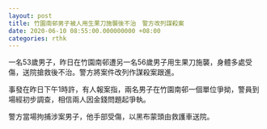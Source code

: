 ```yaml
---
layout: post
title: 竹園南邨男子被人用生果刀施襲後不治　警方改列謀殺案
date: 2020-06-10 08:55:00.000000000 +08:00
categories: rthk
---
```


一名53歲男子，昨日在竹園南邨遭另一名56歲男子用生果刀施襲，身體多處受傷，送院搶救後不治。警方將案件改列作謀殺案跟進。

事發在昨日下午1時許，有人報案指，兩名男子在竹園南邨一個單位爭拗，警員到場經初步調查，相信兩人因金錢問題起爭執。

警方當場拘捕涉案男子，他手部受傷，以黑布蒙頭由救護車送院。
